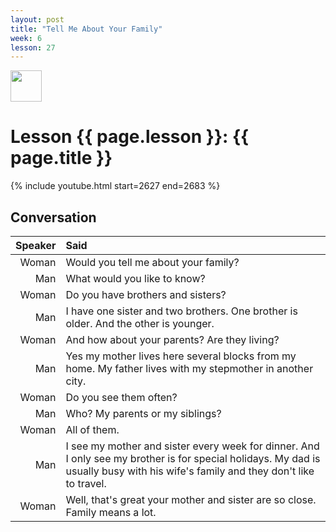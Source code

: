 ```yaml
---
layout: post
title: "Tell Me About Your Family"
week: 6
lesson: 27
---
```


<a href="/"><img src="/assets/logo.svg" width="50"></a>

# Lesson {{ page.lesson }}: {{ page.title }}

{% include youtube.html start=2627 end=2683 %}

## Conversation

Speaker | Said
---: | :---
Woman | Would you tell me about your family?
Man | What would you like to know?
Woman | Do you have brothers and sisters?
Man | I have one sister and two brothers. One brother is older. And the other is younger.
Woman | And how about your parents? Are they living?
Man | Yes my mother lives here several blocks from my home. My father lives with my stepmother in another city.
Woman | Do you see them often?
Man | Who? My parents or my siblings?
Woman | All of them.
Man | I see my mother and sister every week for dinner. And I only see my brother is for special holidays. My dad is usually busy with his wife's family and they don't like to travel.
Woman | Well, that's great your mother and sister are so close. Family means a lot.
